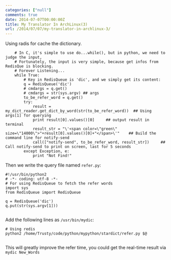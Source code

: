 ```yaml
---
categories: ["null"]
comments: true
date: 2014-07-07T00:00:00Z
title: My Translator In ArchLinux(3)
url: /2014/07/07/my-translator-in-archlinux-3/
---
```


Using radis for cache the dictionary.     

```
    # In C, it's simple to use do...while(), but in python, we need to judge the input, 
    # Fortunately, the input is very simple, because get infos from RedisQue is blocking.
    # Forever Listening...
    while True:
        # Key in RedisQueue is 'dic', and we simply get its content:
        q = RedisQueue('dic')
        # cmdargs = q.get()
        # cmdargs = str(sys.argv) ## args
        to_be_refer_word = q.get()
        try:
            result = my_dict_reader.get_dict_by_word(str(to_be_refer_word))  ## Using args[1] for querying
            print result[0].values()[0]		## output result in terminal
            result_str = "\'<span color=\"green\" size=\"14000\">"+result[0].values()[0]+"</span>\'"	## Build the command line for notify-send
            call(["notify-send", to_be_refer_word, result_str])		## Call notify-send to print on screen, last for 5 seconds
        except Exception, e:
            print "Not Find!"

```

Then we write the query file named `refer.py`:    

```
#!/usr/bin/python2
# -*- coding: utf-8 -*-
# For using RedisQueue to fetch the refer words 
import sys
from RedisQueue import RedisQueue

q = RedisQueue('dic')
q.put(str(sys.argv[1]))


```

Add the following lines as `/usr/bin/mydic`:   

```
# Using redis
python2 /home/Trusty/code/python/mypython/stardict/refer.py $@


```
This will greatly improve the refer time, you could get the real-time result via `mydic New_Words`
